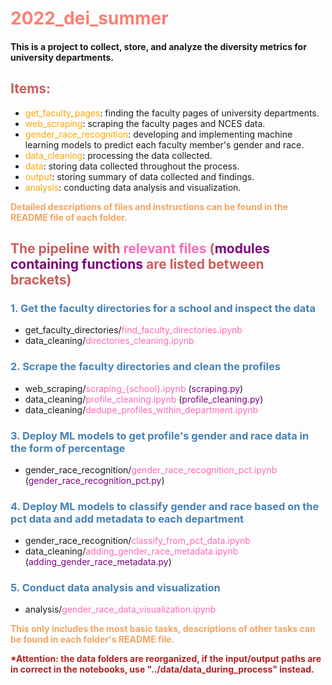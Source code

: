 # <font color="Salmon">2022_dei_summer</font>

#### This is a project to collect, store, and analyze the diversity metrics for university departments.  

## <font color="IndianRed">Items:</font>
- <font color="orange">get_faculty_pages</font>: finding the faculty pages of university departments.
- <font color="orange">web_scraping</font>: scraping the faculty pages and NCES data.
- <font color="orange">gender_race_recognition</font>: developing and implementing machine learning models to predict each faculty member's gender and race.
- <font color="orange">data_cleaning</font>: processing the data collected.
- <font color="orange">data</font>: storing data collected throughout the process.
- <font color="orange">output</font>: storing summary of data collected and findings.
- <font color="orange">analysis</font>: conducting data analysis and visualization.  

**<font color="SandyBrown">Detailed descriptions of files and instructions can be found in the README file of each folder.</font>**

## <font color="IndianRed">The pipeline with <font color="HotPink">relevant files</font> (<font color="Purple">modules containing functions</font> are listed between brackets)</font>

### <font color="SteelBlue">1. Get the faculty directories for a school and inspect the data</font>
   - get_faculty_directories/<font color="HotPink">find_faculty_directories.ipynb</font>
   - data_cleaning/<font color="HotPink">directories_cleaning.ipynb</font>
### <font color="SteelBlue">2. Scrape the faculty directories and clean the profiles</font>
   - web_scraping/<font color="HotPink">scraping_{school}.ipynb</font> (<font color="Purple">scraping.py</font>) 
   - data_cleaning/<font color="HotPink">profile_cleaning.ipynb</font> (<font color="Purple">profile_cleaning.py</font>)
   - data_cleaning/<font color="HotPink">dedupe_profiles_within_department.ipynb</font>
### <font color="SteelBlue">3. Deploy ML models to get profile's gender and race data in the form of percentage</font>
   - gender_race_recognition/<font color="HotPink">gender_race_recognition_pct.ipynb</font> (<font color="Purple">gender_race_recognition_pct.py</font>)
### <font color="SteelBlue">4. Deploy ML models to classify gender and race based on the pct data and add metadata to each department</font>
   - gender_race_recognition/<font color="HotPink">classify_from_pct_data.ipynb </font>
   - data_cleaning/<font color="HotPink">adding_gender_race_metadata.ipynb</font> (<font color="Purple">adding_gender_race_metadata.py</font>)
### <font color="SteelBlue">5. Conduct data analysis and visualization</font>
   - analysis/<font color="HotPink">gender_race_data_visualization.ipynb</font>  
   
**<font color="SandyBrown">This only includes the most basic tasks, descriptions of other tasks can be found in each folder's README file.</font>**

**<font color="FireBrick">\*Attention: the data folders are reorganized, if the input/output paths are in correct in the notebooks, use "../data/data_during_process" instead.</font>**